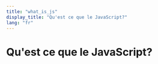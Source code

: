 ```yaml
---
title: "what_is_js"
display_title: "Qu'est ce que le JavaScript?"
lang: "fr"
---
```


# Qu'est ce que le JavaScript?